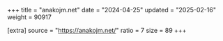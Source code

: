 +++
title = "anakojm.net"
date = "2024-04-25"
updated = "2025-02-16"
weight = 90917

[extra]
source = "https://anakojm.net/"
ratio = 7
size = 89
+++
